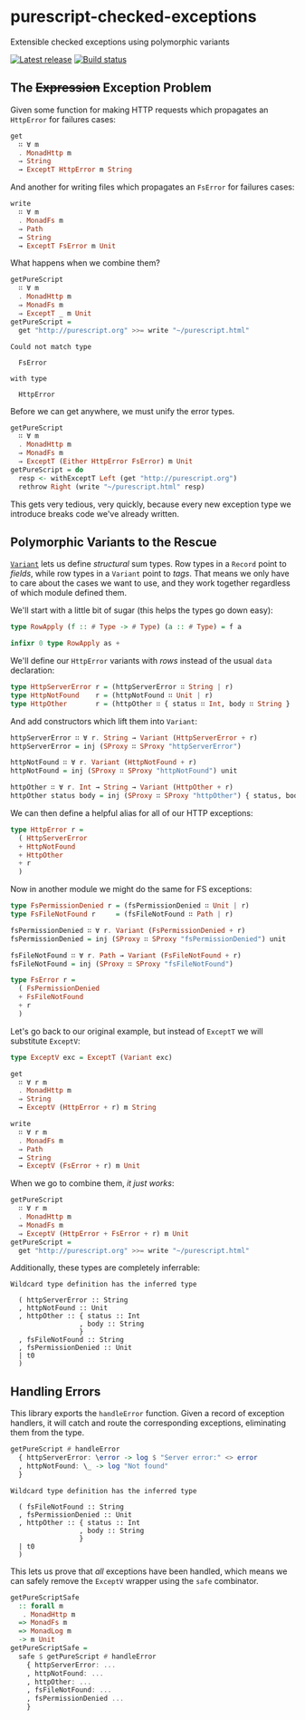 # purescript-checked-exceptions

Extensible checked exceptions using polymorphic variants

[![Latest release](http://img.shields.io/github/release/natefaubion/purescript-checked-exceptions.svg)](https://github.com/natefaubion/purescript-checked-exceptions/releases)
[![Build status](https://travis-ci.org/natefaubion/purescript-checked-exceptions.svg?branch=master)](https://travis-ci.org/natefaubion/purescript-checked-exceptions)

## The ~~Expression~~ Exception Problem

Given some function for making HTTP requests which propagates an `HttpError`
for failures cases:

```purescript
get
  ∷ ∀ m
  . MonadHttp m
  ⇒ String
  → ExceptT HttpError m String
```

And another for writing files which propagates an `FsError` for failures cases:

```purescript
write
  ∷ ∀ m
  . MonadFs m
  ⇒ Path
  → String
  → ExceptT FsError m Unit
```

What happens when we combine them?

```purescript
getPureScript
  ∷ ∀ m
  . MonadHttp m
  ⇒ MonadFs m
  ⇒ ExceptT _ m Unit
getPureScript =
  get "http://purescript.org" >>= write "~/purescript.html"
```
```
Could not match type

  FsError

with type

  HttpError
```

Before we can get anywhere, we must unify the error types.

```purescript
getPureScript
  ∷ ∀ m
  . MonadHttp m
  ⇒ MonadFs m
  ⇒ ExceptT (Either HttpError FsError) m Unit
getPureScript = do
  resp <- withExceptT Left (get "http://purescript.org")
  rethrow Right (write "~/purescript.html" resp)
```

This gets very tedious, very quickly, because every new exception type we
introduce breaks code we've already written.

## Polymorphic Variants to the Rescue

[`Variant`](https://github.com/natefaubion/purescript-variant) lets us define
_structural_ sum types. Row types in a `Record` point to _fields_, while row
types in a `Variant` point to _tags_. That means we only have to care about
the cases we want to use, and they work together regardless of which module
defined them.

We'll start with a little bit of sugar (this helps the types go down easy):

```purescript
type RowApply (f :: # Type -> # Type) (a :: # Type) = f a

infixr 0 type RowApply as +
```

We'll define our `HttpError` variants with _rows_ instead of the usual `data`
declaration:

```purescript
type HttpServerError r = (httpServerError ∷ String | r)
type HttpNotFound    r = (httpNotFound ∷ Unit | r)
type HttpOther       r = (httpOther ∷ { status ∷ Int, body ∷ String } | r)
```

And add constructors which lift them into `Variant`:

```purescript
httpServerError ∷ ∀ r. String → Variant (HttpServerError + r)
httpServerError = inj (SProxy ∷ SProxy "httpServerError")

httpNotFound ∷ ∀ r. Variant (HttpNotFound + r)
httpNotFound = inj (SProxy ∷ SProxy "httpNotFound") unit

httpOther ∷ ∀ r. Int → String → Variant (HttpOther + r)
httpOther status body = inj (SProxy ∷ SProxy "httpOther") { status, body }
```

We can then define a helpful alias for all of our HTTP exceptions:

```purescript
type HttpError r =
  ( HttpServerError
  + HttpNotFound
  + HttpOther
  + r
  )
```

Now in another module we might do the same for FS exceptions:

```purescript
type FsPermissionDenied r = (fsPermissionDenied ∷ Unit | r)
type FsFileNotFound r     = (fsFileNotFound ∷ Path | r)

fsPermissionDenied ∷ ∀ r. Variant (FsPermissionDenied + r)
fsPermissionDenied = inj (SProxy ∷ SProxy "fsPermissionDenied") unit

fsFileNotFound ∷ ∀ r. Path → Variant (FsFileNotFound + r)
fsFileNotFound = inj (SProxy ∷ SProxy "fsFileNotFound")

type FsError r =
  ( FsPermissionDenied
  + FsFileNotFound
  + r
  )
```

Let's go back to our original example, but instead of `ExceptT` we will
substitute `ExceptV`:

```purescript
type ExceptV exc = ExceptT (Variant exc)
```

```purescript
get
  ∷ ∀ r m
  . MonadHttp m
  ⇒ String
  → ExceptV (HttpError + r) m String

write
  ∷ ∀ r m
  . MonadFs m
  ⇒ Path
  → String
  → ExceptV (FsError + r) m Unit
```

When we go to combine them, _it just works_:

```purescript
getPureScript
  ∷ ∀ r m
  . MonadHttp m
  ⇒ MonadFs m
  ⇒ ExceptV (HttpError + FsError + r) m Unit
getPureScript =
  get "http://purescript.org" >>= write "~/purescript.html"
```

Additionally, these types are completely inferrable:

```
Wildcard type definition has the inferred type

  ( httpServerError :: String
  , httpNotFound :: Unit
  , httpOther :: { status :: Int
                 , body :: String
                 }
  , fsFileNotFound :: String
  , fsPermissionDenied :: Unit
  | t0
  )
```

## Handling Errors

This library exports the `handleError` function. Given a record of exception
handlers, it will catch and route the corresponding exceptions, eliminating
them from the type.

```purescript
getPureScript # handleError
  { httpServerError: \error -> log $ "Server error:" <> error
  , httpNotFound: \_ -> log "Not found"
  }
```

```
Wildcard type definition has the inferred type

  ( fsFileNotFound :: String
  , fsPermissionDenied :: Unit
  , httpOther :: { status :: Int
                 , body :: String
                 }
  | t0
  )
```

This lets us prove that _all_ exceptions have been handled, which means
we can safely remove the `ExceptV` wrapper using the `safe` combinator.

```purescript
getPureScriptSafe
  :: forall m
   . MonadHttp m
  => MonadFs m
  => MonadLog m
  -> m Unit
getPureScriptSafe =
  safe $ getPureScript # handleError
    { httpServerError: ...
    , httpNotFound: ...
    , httpOther: ...
    , fsFileNotFound: ...
    , fsPermissionDenied ...
    }
```
